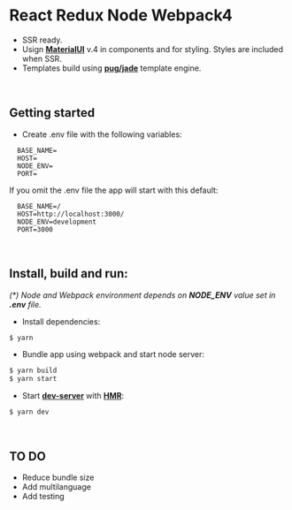 # React Redux Node Webpack4

- SSR ready.
- Usign **[MaterialUI](https://material-ui.com/getting-started/usage/)** v.4 in components and for styling. Styles are included when SSR.
- Templates build using **[pug/jade](https://pugjs.org/api/getting-started.html)** template engine.
  
&nbsp;
## Getting started

- Create .env file with the following variables:

```
  BASE_NAME=
  HOST=
  NODE_ENV=
  PORT=
```
  
If you omit the .env file the app will start with this default:
  
```
  BASE_NAME=/
  HOST=http://localhost:3000/
  NODE_ENV=development
  PORT=3000
```
  
&nbsp;
## Install, build and run:
*(\*) Node and Webpack environment depends on **NODE_ENV** value set in **.env** file.*  

- Install dependencies:  
```bash
$ yarn
```
  
- Bundle app using webpack and start node server:  
```sh
$ yarn build
$ yarn start
```

- Start **[dev-server](https://webpack.js.org/configuration/dev-server)** with **[HMR](https://webpack.js.org/concepts/hot-module-replacement/)**:  
```Shell
$ yarn dev
```
  
&nbsp;
## TO DO
- Reduce bundle size
- Add multilanguage
- Add testing

